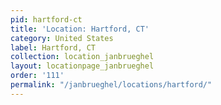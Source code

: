 ```yaml
---
pid: hartford-ct
title: 'Location: Hartford, CT'
category: United States
label: Hartford, CT
collection: location_janbrueghel
layout: locationpage_janbrueghel
order: '111'
permalink: "/janbrueghel/locations/hartford/"
---
```

